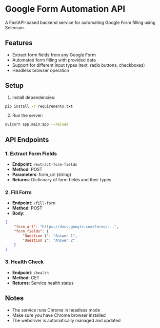 # Google Form Automation API

A FastAPI-based backend service for automating Google Form filling using Selenium.

## Features

- Extract form fields from any Google Form
- Automated form filling with provided data
- Support for different input types (text, radio buttons, checkboxes)
- Headless browser operation

## Setup

1. Install dependencies:
```bash
pip install -r requirements.txt
```

2. Run the server:
```bash
uvicorn app.main:app --reload
```

## API Endpoints

### 1. Extract Form Fields
- **Endpoint**: `/extract-form-fields`
- **Method**: POST
- **Parameters**: form_url (string)
- **Returns**: Dictionary of form fields and their types

### 2. Fill Form
- **Endpoint**: `/fill-form`
- **Method**: POST
- **Body**:
```json
{
    "form_url": "https://docs.google.com/forms/...",
    "form_fields": {
        "Question 1": "Answer 1",
        "Question 2": "Answer 2"
    }
}
```

### 3. Health Check
- **Endpoint**: `/health`
- **Method**: GET
- **Returns**: Service health status

## Notes
- The service runs Chrome in headless mode
- Make sure you have Chrome browser installed
- The webdriver is automatically managed and updated
